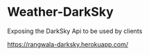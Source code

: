 # Weather-DarkSky
Exposing the DarkSky Api to be used by clients

https://rangwala-darksky.herokuapp.com/
